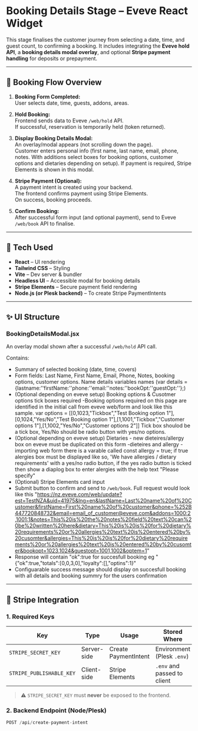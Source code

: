 # Booking Details Stage – Eveve React Widget

This stage finalises the customer journey from selecting a date, time, and guest count, to confirming a booking. It includes integrating the **Eveve hold API**, a **booking details modal overlay**, and optional **Stripe payment handling** for deposits or prepayment.

---

## 🔄 Booking Flow Overview

1. **Booking Form Completed:**  
   User selects date, time, guests, addons, areas.

2. **Hold Booking:**  
   Frontend sends data to Eveve `/web/hold` API.  
   If successful, reservation is temporarily held (token returned).

3. **Display Booking Details Modal:**  
   An overlay/modal appears (not scrolling down the page).  
   Customer enters personal info (first name, last name, email, phone, notes. With additions select boxes for booking options, customer options and dietaries depending on setup).
   If payment is required, Stripe Elements is shown in this modal.

4. **Stripe Payment (Optional):**  
   A payment intent is created using your backend.  
   The frontend confirms payment using Stripe Elements.  
   On success, booking proceeds.

5. **Confirm Booking:**  
   After successful form input (and optional payment), send to Eveve `/web/book` API to finalise.

---

## 🧱 Tech Used

- **React** – UI rendering
- **Tailwind CSS** – Styling
- **Vite** – Dev server & bundler
- **Headless UI** – Accessible modal for booking details
- **Stripe Elements** – Secure payment field rendering
- **Node.js (or Plesk backend)** – To create Stripe PaymentIntents

---

## ✨ UI Structure

### BookingDetailsModal.jsx

An overlay modal shown after a successful `/web/hold` API call.

Contains:
- Summary of selected booking (date, time, covers)
- Form fields: Last Name, First Name, Email, Phone, Notes, booking options, customer options. Name details variables names  (var details = {lastname:''firstName:''phone:''email:''notes:''bookOpt:''guestOpt:''};)
- (Optional depending on eveve setup) Booking options & Cusotmer options tick boxes required
      -Booking options required on this page are identified in the initial call from eveve web/form and look like this sample.
      var options = [[0,1023,"Tickbox","Test Booking option 1"],[0,1024,"Yes/No","Test Booking option 1"],[1,1001,"Tickbox","Customer options 1"],[1,1002,"Yes/No","Customer options 2"]]
      Tick box shoulod be a tick box, Yes/No should be radio button with yes/no options.
- (Optional depending on eveve setup) Dietaries - new dieteires/allergy  box on eveve must be duplicated on this form
      -dieteires and allergy - importing web form there is a varable called const  allergy = true; if true alergies box must be displayed like so, 'We have allergies / dietary requirements' with a yes/no radio button, if the yes radio button is ticked then show a diaplog box to enter alergies with the help text "Please specify"
- (Optional) Stripe Elements card input
- Submit button to confirm and send to `/web/book`. Full request would look like this "https://nz.eveve.com/web/update?est=TestNZA&uid=41975&lng=en&lastName=Last%20name%20of%20Customer&firstName=First%20name%20of%20customer&phone=%252B447720848732&email=email_of_customer@eveve.com&addons=1000:2,1001:1&notes=This%20is%20the%20notes%20field%20text%20can%20be%20written%20here&dietary=This%20is%20is%20for%20dietary%20requirements%20or%20allergies%20text%20is%20entered%20by%20cusomter&allergies=This%20is%20is%20for%20dietary%20requirements%20or%20allergies%20text%20is%20entered%20by%20cusomter&bookopt=1023,1024&guestopt=1001,1002&optem=1"
- Response will contain "ok":true for succesfull booking eg "{"ok":true,"totals":[0,0,3,0],"loyalty":[],"optins":1}"
- Configuarable success message should display on succesfull booking with all details and booking summry for the users confirmation

---

## 🔐 Stripe Integration

### 1. Required Keys

| Key | Type | Usage | Stored Where |
|-----|------|-------|---------------|
| `STRIPE_SECRET_KEY` | Server-side | Create PaymentIntent | Environment (Plesk `.env`) |
| `STRIPE_PUBLISHABLE_KEY` | Client-side | Stripe Elements | `.env` and passed to client |

> ⚠️ `STRIPE_SECRET_KEY` must **never** be exposed to the frontend.

### 2. Backend Endpoint (Node/Plesk)

```js
POST /api/create-payment-intent
